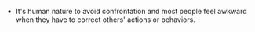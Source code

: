 * It's human nature to avoid confrontation and most people feel awkward when they have to correct others' actions or behaviors.